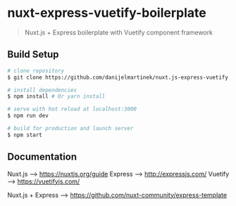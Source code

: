 # nuxt-express-vuetify-boilerplate

> Nuxt.js + Express boilerplate with Vuetify component framework

## Build Setup

``` bash
# clone repository
$ git clone https://github.com/danijelmartinek/nuxt.js-express-vuetify.git

# install dependencies
$ npm install # Or yarn install

# serve with hot reload at localhost:3000
$ npm run dev

# build for production and launch server
$ npm start
```

## Documentation

Nuxt.js --> https://nuxtjs.org/guide
Express --> http://expressjs.com/
Vuetify --> https://vuetifyjs.com/

Nuxt.js + Express --> https://github.com/nuxt-community/express-template
